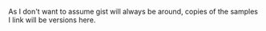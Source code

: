 As I don't want to assume gist will always be around, copies of the samples I link will be versions here.
